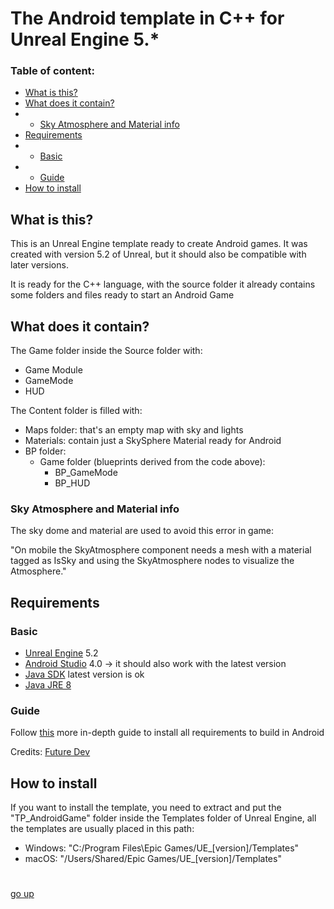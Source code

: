 # The Android template in C++ for Unreal Engine 5.*

### Table of content:
- [What is this?](https://github.com/fabio-pitt/TP_AndroidGame?tab=readme-ov-file#what-is-this)
- [What does it contain?](https://github.com/fabio-pitt/TP_AndroidGame?tab=readme-ov-file#what-does-it-contain)
- - [Sky Atmosphere and Material info](https://github.com/fabio-pitt/TP_AndroidGame?tab=readme-ov-file#sky-atmosphere-and-material-info)
- [Requirements](https://github.com/fabio-pitt/TP_AndroidGame?tab=readme-ov-file#requirements)
- - [Basic](https://github.com/fabio-pitt/TP_AndroidGame?tab=readme-ov-file#requirements)
- - [Guide](https://github.com/fabio-pitt/TP_AndroidGame?tab=readme-ov-file#requirements)
- [How to install](https://github.com/fabio-pitt/TP_AndroidGame?tab=readme-ov-file#requirements)

## What is this?

This is an Unreal Engine template ready to create Android games.
It was created with version 5.2 of Unreal, but it should also be compatible with later versions.

It is ready for the C++ language, with the source folder it already contains some folders and files ready to start an Android Game

## What does it contain?
The Game folder inside the Source folder with:
- Game Module
- GameMode
- HUD

The Content folder is filled with:
- Maps folder: that's an empty map with sky and lights
- Materials: contain just a SkySphere Material ready for Android
- BP folder:
  - Game folder (blueprints derived from the code above):
    - BP_GameMode
    - BP_HUD 

### Sky Atmosphere and Material info
The sky dome and material are used to avoid this error in game:

"On mobile the SkyAtmosphere component needs a mesh with a material tagged as IsSky and using the SkyAtmosphere nodes to visualize the Atmosphere."

## Requirements
### Basic
- [Unreal Engine](https://www.unrealengine.com/en-US?sessionInvalidated=true) 5.2
- [Android Studio](https://developer.android.com/studio/archive) 4.0 -> it should also work with the latest version
- [Java SDK](https://www.oracle.com/java/technologies/downloads/) latest version is ok
- [Java JRE 8](https://www.oracle.com/java/technologies/downloads/)

### Guide 
Follow [this](https://youtu.be/sXfbLx_3FII?si=WHVGY3BXzNQT6zIC) more in-depth guide to install all requirements to build in Android

Credits: [Future Dev](https://www.youtube.com/@Future-Developer)

## How to install
If you want to install the template, you need to extract and put the "TP_AndroidGame" folder inside the Templates folder of Unreal Engine,
all the templates are usually placed in this path: 

- Windows: "C:/Program Files\Epic Games/UE_[version]/Templates"
- macOS: "/Users/Shared/Epic Games/UE_[version]/Templates"

#
[go up](https://github.com/fabio-pitt/TP_AndroidGame?tab=readme-ov-file#the-android-template-in-c-for-unreal-engine-5)
